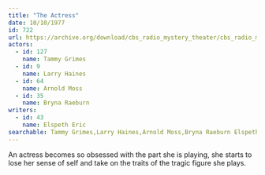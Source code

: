 ```yaml
---
title: "The Actress"
date: 10/10/1977
id: 722
url: https://archive.org/download/cbs_radio_mystery_theater/cbs_radio_mystery_theater-0701-0750.zip/cbs_radio_mystery_theater-0701-0750%2Fcbsrmt_0722_the_actress.mp3
actors:  
  - id: 127
    name: Tammy Grimes  
  - id: 9
    name: Larry Haines  
  - id: 64
    name: Arnold Moss  
  - id: 35
    name: Bryna Raeburn
writers:  
  - id: 43
    name: Elspeth Eric
searchable: Tammy Grimes,Larry Haines,Arnold Moss,Bryna Raeburn Elspeth Eric
---
```

An actress becomes so obsessed with the part she is playing, she starts to lose her sense of self and take on the traits of the tragic figure she plays.